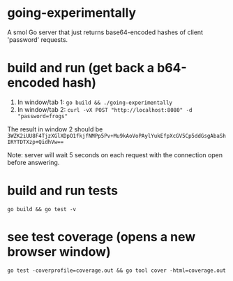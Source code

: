 # going-experimentally

A smol Go server that just returns base64-encoded hashes of client 'password' requests.

# build and run (get back a b64-encoded hash)
1. In window/tab 1: `go build && ./going-experimentally`
2. In window/tab 2: `curl -vX POST "http://localhost:8080" -d "password=frogs"`

The result in window 2 should be `3WZK2iUU8F4TjzXGlXDpO1fkjfNMPp5Pv+Mu9kAoVoPAylYukEfpXcGV5Cp5ddGsgAbaShIRYTDTXzp+QidhVw==`

Note: server will wait 5 seconds on each request with the connection open before answering.

# build and run tests
`go build && go test -v`

# see test coverage (opens a new browser window)
`go test -coverprofile=coverage.out && go tool cover -html=coverage.out` 
